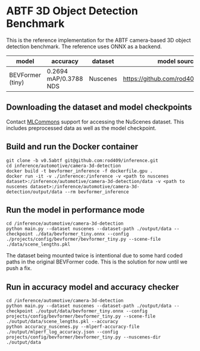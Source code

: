 # ABTF 3D Object Detection Benchmark

This is the reference implementation for the ABTF camera-based 3D object detection benchmark. The reference uses ONNX as a backend.

| model | accuracy | dataset | model source | precision |
| ---- | ---- | ---- | ---- | ---- |
| BEVFormer (tiny) | 0.2694 mAP/0.3788 NDS | Nuscenes | https://github.com/rod409/BEVFormer | fp32 |

## Downloading the dataset and model checkpoints

Contact [MLCommons](https://docs.google.com/forms/d/e/1FAIpQLSdUsbqaGcoIAxoNVrxpnkUKT03S1GbbPcUIAP3hKOeV7BCgKQ/viewform) support for accessing the NuScenes dataset. This includes preprocessed data as well as the model checkpoint.

## Build and run the Docker container

```
git clone -b v0.5abtf git@github.com:rod409/inference.git
cd inference/automotive/camera-3d-detection
docker build -t bevformer_inference -f dockerfile.gpu .
docker run -it -v ./inference:/inference -v <path to nuscenes dataset>:/inference/automotive/camera-3d-detection/data -v <path to nuscenes dataset>:/inference/automotive/camera-3d-detection/output/data --rm bevformer_inference
```

## Run the model in performance mode
```
cd /inference/automotive/camera-3d-detection
python main.py --dataset nuscenes --dataset-path ./output/data --checkpoint ./data/bevformer_tiny.onnx --config ./projects/config/bevformer/bevformer_tiny.py --scene-file ./data/scene_lengths.pkl
```
The dataset being mounted twice is intentional due to some hard coded paths in the original BEVFormer code. This is the solution for now until we push a fix.

## Run in accuracy model and accuracy checker
```
cd /inference/automotive/camera-3d-detection
python main.py --dataset nuscenes --dataset-path ./output/data --checkpoint ./output/data/bevformer_tiny.onnx --config projects/config/bevformer/bevformer_tiny.py --scene-file ./output/data/scene_lengths.pkl --accuracy
python accuracy_nuscenes.py --mlperf-accuracy-file ./output/mlperf_log_accuracy.json --config projects/config/bevformer/bevformer_tiny.py --nuscenes-dir ./output/data
```
